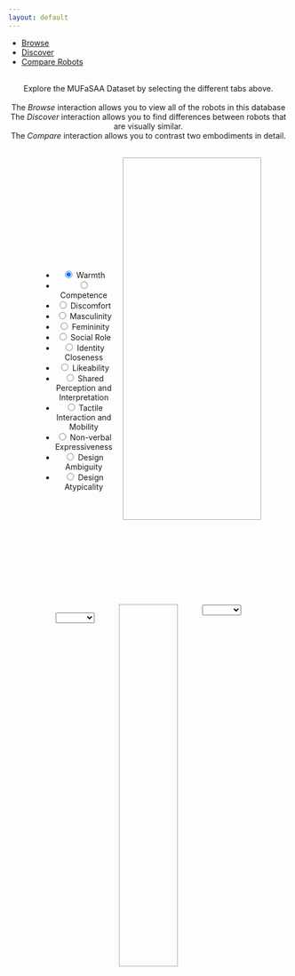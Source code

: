 ```yaml
---
layout: default
---
```


<link rel="stylesheet" href="{{ site.baseurl }}/assets/css/bootstrap_styles.css">
<script src="{{ site.baseurl }}/assets/js/libs/jquery.js"></script>
<script src="{{ site.baseurl }}/assets/js/libs/bootstrap.js"></script>
<script src="{{ site.baseurl }}/assets/js/libs/d3v6.min.js"></script>

<div class="container" style="height:100%; width:100%">

  <ul class="nav nav-tabs nav-justified">
    <li><a data-toggle="tab" href="#browse">Browse</a></li>
    <li><a data-toggle="tab" href="#discover">Discover</a></li>
    <li><a data-toggle="tab" href="#compare">Compare Robots</a></li>
    <!-- <li><a data-toggle="tab" href="#compare">Compare Features</a></li> -->
  </ul>

  <div class="tab-content" style="height:100%; width:100%">
    
  <!-- INITIAL SPLASH SCREEN CONTENT -->
  <div id="initial" class="tab-pane fade in active" style="text-align:center;">
  <br>
    Explore the MUFaSAA Dataset by selecting the different tabs above. <br><br>
    The <i>Browse</i> interaction allows you to view all of the robots in this 
    database<br>
    The <i>Discover</i> interaction allows you to find differences between robots that
    are visually similar.<br>
    The <i>Compare</i> interaction allows you to contrast two embodiments in detail.
  </div>

  <!-- BROWSE TAB CONTENT -->
  <div id="browse" class="tab-pane fade" style="padding-left:10%;padding-right:10%">

  <div id="overlay" onclick='document.getElementById("overlay").style.display = "none"'>
    <div id="overlay_info"></div>
  </div>
    <ul id="robot-list" style="display:flex;width:100%;flex-wrap:wrap;padding-left:50px;padding-right:50px;text-align:center;list-style:none;"></ul>
    <script src="{{ site.baseurl }}/assets/js/viz/browse.js"></script>
  </div>

  <!-- DISCOVER TAB CONTENT -->
  <div id="discover" class="tab-pane fade" style="padding-left:10%;padding-right:10%;">
  <div style="display:flex;flex-direction:column;flex-grow:1;text-align:center;">
    <div style="display:grid;grid-template-columns: 1fr 9fr; grid-gap:10px; align-content: space-evenly; padding-top:1%;">
      <div>
        <div style="display:flex;flex-direction:column;justify-content:space-around;height:100%;flex-wrap:wrap;padding-left:10px;padding-right:10px;text-align:center;list-style:none;">
        <ul class="gui-options">
          <li>
              <input type="radio" id="WARMTH" name="construct" checked="checked"/>
              <label for="WARMTH">Warmth</label>
          </li>
          <li>
              <input type="radio" id="COMPETENCE" name="construct" />
              <label for="COMPETENCE">Competence</label>
          </li>
          <li>
              <input type="radio" id="DISCOMFORT" name="construct" />
              <label for="DISCOMFORT">Discomfort</label>
          </li>
          <li>
              <input type="radio" id="MASCULINE" name="construct" />
              <label for="MASCULINE">Masculinity</label>
          </li>
          <li>
              <input type="radio" id="FEMININE" name="construct" />
              <label for="FEMININE">Femininity</label>
          </li>
          <li>
              <input type="radio" id="ROLE" name="construct" />
              <label for="ROLE">Social Role</label>
          </li>
          <li>
              <input type="radio" id="IDENTIFY" name="construct" />
              <label for="IDENTIFY">Identity Closeness</label>
          </li>
          <li>
              <input type="radio" id="LIKEABILITY" name="construct" />
              <label for="LIKEABILITY">Likeability</label>
          </li>
          <li>
              <input type="radio" id="PERCEPTION" name="construct" />
              <label for="PERCEPTION">Shared Perception and Interpretation</label>
          </li>
          <li>
              <input type="radio" id="TACTILE_MOBILITY" name="construct" />
              <label for="TACTILE_MOBILITY">Tactile Interaction and Mobility</label>
          </li>
          <li>
              <input type="radio" id="NONVERBAL" name="construct" />
              <label for="NONVERBAL">Non-verbal Expressiveness</label>
          </li>
          <li>
              <input type="radio" id="AMBIGUITY" name="construct" />
              <label for="AMBIGUITY">Design Ambiguity</label>
          </li>
          <li>
              <input type="radio" id="ATYPICALITY" name="construct" />
              <label for="ATYPICALITY">Design Atypicality</label>
          </li>
          </ul>
        </div>
      </div>
      <div id='discover-viz-container'>
        <svg id="discover-viz" style="width:100%;min-height:650px;outline:1px solid #aaaaaa;display:block;margin:auto;"></svg>
        <svg id="discover-viz-legend" style="width:100%;height:6%;display:block;margin:auto;"></svg>
      </div>
    </div>
    <script src="{{ site.baseurl }}/assets/js/tsne.js"></script>
    <script src="{{ site.baseurl }}/assets/js/viz/discover.js"></script>
    </div>
  </div>

  <!-- COMPARE TAB CONTENT -->
  <div id="compare" class="tab-pane fade" style="padding-left:10%;padding-right:10%">
    <div style="display:grid;grid-template-columns: 4fr 3fr 4fr; grid-gap:10px; align-content: space-evenly; padding-top:1%;">
  
  <div style="text-align:center;">
  
  <select name="left-robot" id="left-robot" style="width:50%;"></select>

  <div style="display:flex;flex-direction:column;justify-content:space-around;height:100%;flex-wrap:wrap;padding-left:10px;padding-right:10px;text-align:center;list-style:none;">
  <img id="left-robot-image" style="object-fit:contain;">
  <img id="left-robot-wordcloud" style="object-fit:contain;">
  <ul id="left-robot-metaphors" style="padding-left:0;"></ul>
  </div>

  </div>

  <div style="text-align:center;">
  <svg id="compare-viz" style="width:25vw;height:650px;outline:1px solid #aaaaaa;display:block;margin:auto;"></svg>
  </div>

  <div style="text-align:center;">
  <select name="right-robot" id="right-robot" style="width:50%;"></select>

  <div style="display:flex;flex-direction:column;justify-content:space-around;height:100%;flex-wrap:wrap;padding-left:10px;padding-right:10px;text-align:center;list-style:none;">
  <img id="right-robot-image" style="object-fit:contain;">
  
  <img id="right-robot-wordcloud" style="object-fit:contain;">
  <ul id="right-robot-metaphors" style="padding-left:0; "></ul>
  </div>
  
  </div>

  </div>
  <script src="{{ site.baseurl }}/assets/js/viz/compare.js"></script>

  </div>
</div>

